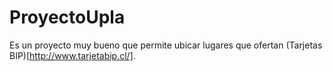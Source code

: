 # ProyectoUpla
Es un proyecto muy bueno que permite ubicar lugares que ofertan (Tarjetas BIP)[http://www.tarjetabip.cl/].

